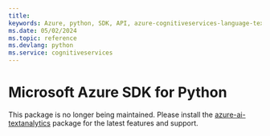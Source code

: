 ```yaml
---
title: 
keywords: Azure, python, SDK, API, azure-cognitiveservices-language-textanalytics, cognitiveservices
ms.date: 05/02/2024
ms.topic: reference
ms.devlang: python
ms.service: cognitiveservices
---
```

# Microsoft Azure SDK for Python

This package is no longer being maintained. Please install the [azure-ai-textanalytics](https://pypi.org/project/azure-ai-textanalytics/) package for the latest features and support.

